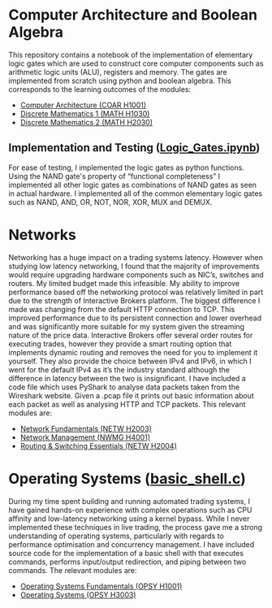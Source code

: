 # Computer Architecture and Boolean Algebra 
This repository contains a notebook of the implementation of elementary logic gates which are used to construct core computer components such as arithmetic logic units (ALU), registers and memory. The gates are implemented from scratch using python and boolean algebra. This corresponds to the learning outcomes of the modules:
- [Computer Architecture (COAR H1001)](https://www.tudublin.ie/study/modules/coar-h1001-computer-architecture/)
- [Discrete Mathematics 1 (MATH H1030)](https://www.tudublin.ie/study/modules/math-h1030-discrete-mathematics-1/)
- [Discrete Mathematics 2 (MATH H2030)](https://www.tudublin.ie/study/modules/math-h2030-discrete-mathematics-2/)

## Implementation and Testing ([Logic_Gates.ipynb](Logic_Gates.ipynb))
For ease of testing, I implemented the logic gates as python functions. Using the NAND gate's property of “functional completeness” I implemented all other logic gates as combinations of NAND gates as seen in actual hardware. I implemented all of the common elementary logic gates such as NAND, AND, OR, NOT, NOR, XOR, MUX and DEMUX.

# Networks 
Networking has a huge impact on a trading systems latency. However when studying low latency networking, I found that the majority of improvements would require upgrading hardware components such as NIC’s, switches and routers. My limited budget made this infeasible. My ability to improve performance based off the networking protocol was relatively limited in part due to the strength of Interactive Brokers platform. The biggest difference I made was changing from the default HTTP connection to TCP. This improved performance due to its persistent connection and lower overhead and was significantly more suitable for my system given the streaming nature of the price data. Interactive Brokers offer several order routes for executing trades, however they provide a smart routing option that implements dynamic routing and removes the need for you to implement it yourself. They also provide the choice between IPv4 and IPv6, in which I went for the default IPv4 as it’s the industry standard although the difference in latency between the two is insignificant. I have included a code file which uses PyShark to analyse data packets taken from the Wireshark website. Given a .pcap file it prints out basic information about each packet as well as analysing HTTP and TCP packets. This relevant modules are:
- [Network Fundamentals (NETW H2003)](https://www.tudublin.ie/study/modules/netw-h2003-network-fundamentals/)
- [Network Management (NWMG H4001)](https://www.tudublin.ie/study/modules/nwmg-h4001-network-management/)
- [Routing & Switching Essentials (NETW H2004)](https://www.tudublin.ie/study/modules/netw-h2004-routing--switching-essentials/)

# Operating Systems ([basic_shell.c](basic_shell.c))
During my time spent building and running automated trading systems, I have gained hands-on experience with complex operations such as CPU affinity and low-latency networking using a kernel bypass. While I never implemented these techniques in live trading, the process gave me a strong understanding of operating systems, particularly with regards to performance optimisation and concurrency management. I have included source code for the implementation of a basic shell with that executes commands, performs input/output redirection, and piping between two commands. The relevant modules are:
- [Operating Systems Fundamentals (OPSY H1001)](https://www.tudublin.ie/study/modules/opsy-h1001-operating-systems-fundamentals/)
- [Operating Systems (OPSY H3003)](https://www.tudublin.ie/study/modules/opsy-h3003-operating-systems/)


